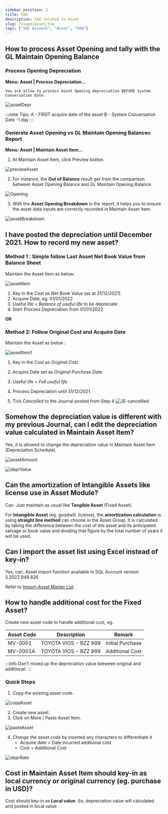 ```yaml
---
sidebar_position: 2
title: FAQ
description: FAQ related to Asset
slug: /usage/asset/faq
tags: ["SQL Account", "Asset", "FAQ"]
---
```


## How to process Asset Opening and tally with the GL Maintain Opening Balance

### Process Opening Depreciation 

__Menu: Asset | Process Depreciation...__

    You are allow to process Asset Opening Depreciation BEFORE System Conversation Date.

![assetDepr](../../../static/img/usage/asset/assetFaq/assetDepr.jpg)

:::note Tips:
A - FIRST acquire date of the asset
B - System Conversation Date -1 day
:::

### Generate Asset Opening vs GL Maintain Opening Balancec Report 

__Menu: Asset | Maintain Asset Item...__

1. At Maintain Asset Item, click Preview button.

![previewAsset](../../../static/img/usage/asset/assetFaq/previewAsset.jpg)

2. For instance, the **Out of Balance** result get from the comparison between Asset Opening Balance and GL Maintain Opening Balance.

![Opening](../../../static/img/usage/asset/assetFaq/Opening.jpg)

3. With the **Asset Opening Breakdown** in the report, it helps you to ensure the asset data inputs are correctly recorded in Maintain Asset Item.

![assetBreakdown](../../../static/img/usage/asset/assetFaq/assetBreakdown.jpg)

## I have posted the depreciation until December 2021. How to record my new asset?

### Method 1 : Simple follow Last Asset Net Book Value from Balance Sheet

Maintain the Asset Item as below:

![assetItem](../../../static/img/usage/asset/assetFaq/assetItem.jpg)

1. Key in the Cost as *Net Book Value* (as at 31/12/2021).
2. Acquire Date, eg. 01/01/2022
3. Useful life = *Balance of useful life* to be depreciate
4. Start Process Depreciation from 01/01/2022


**OR**  


### Method 2: Follow Original Cost and Acquire Date

Maintain the Asset as below :

![assetItem1](../../../static/img/usage/asset/assetFaq/assetItem1.jpg)

1. Key in the Cost as *Original Cost*
2. Acquire Date set as *Original Purchase Date*
3. Useful life = *Full useful life*
4. Process Depreciation until 31/12/2021.

5. Tick *Cancelled* to the Journal posted from Step 4
![JE-cancellled](../../../static/img/usage/asset/assetFaq/JE-cancellled.jpg)

## Somehow the depreciation value is different with my previous Journal, can I edit the depreciation value calculated in Maintain Asset Item?

Yes, it is allowed to change the depreciation value in Maintain Asset Item (Depreciation Schedule).

![assetAmount](../../../static/img/usage/asset/assetFaq/assetAmount.jpg)

![deprValue](../../../static/img/usage/asset/assetFaq/deprValue.jpg)

## Can the amortization of Intangible Assets like license use in Asset Module?

Can. Just maintain as usual like **Tangible Asset** (Fixed Asset).

For **Intangible Asset** (eg. goodwill, license), the **amortization calculation** is using **straight line method** can choose in the Asset Group. It is calculated by taking the difference between the cost of the asset and its anticipated salvage or book value and dividing that figure by the total number of years it will be used.


## Can I import the asset list using Excel instead of key-in?

Yes, can. Asset import function available in SQL Account version 5.2022.948.826

Refer to [Import-Asset Master List](../../usage/asset/guide#importing-asset-master-list)

## How to handle additional cost for the Fixed Asset?

Create new asset code to handle additional cost, eg.

| **Asset Code** | **Description**            | **Remark**          |
|----------------|-----------------------------|---------------------|
| MV-0001        | TOYOTA VIOS - BZZ 999       | Initial Purchase    |
| MV-0001A       | TOYOTA VIOS - BZZ 999       | Additional Cost     |


:::info
    Don't mixed up the depreciation value between original and additional.
:::

### Quick Steps

1. Copy the existing asset code.

![copyAsset](../../../static/img/usage/asset/assetFaq/copyAsset.jpg)

2. Create new asset.
3. Click on More | Paste Asset Item.

![pasteAsset](../../../static/img/usage/asset/assetFaq/pasteAsset.jpg)

4. *Change the asset code* by inserted any characters to differentiate it
    - Acquire date = Date incurred additional cost
    - Cost = Additional Cost

![deprRate](../../../static/img/usage/asset/assetFaq/deprRate.jpg)

## Cost in Maintain Asset Item should key-in as local currency or original currency (eg. purchase in USD)?

Cost should key-in as **Local value**. So, depreciation value will calculated and posted in local value